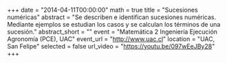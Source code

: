 +++
date = "2014-04-11T00:00:00"
math = true
title = "Sucesiones numéricas"
abstract = "Se describen e identifican sucesiones numéricas. Mediante ejemplos se estudian los casos y se calculan los términos de una sucesión."
abstract_short = ""
event = "Matemática 2 Ingeniería Ejecución Agronomía (PCE), UAC"
event_url = "http://www.uac.cl"
location = "UAC, San Felipe"
selected = false
url_video = "https://youtu.be/097wEeJBy28"
+++
